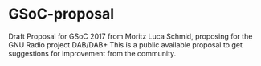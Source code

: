 # GSoC-proposal
Draft Proposal for GSoC 2017 from Moritz Luca Schmid, proposing for the GNU Radio project DAB/DAB+
This is a public available proposal to get suggestions for improvement from the community.
